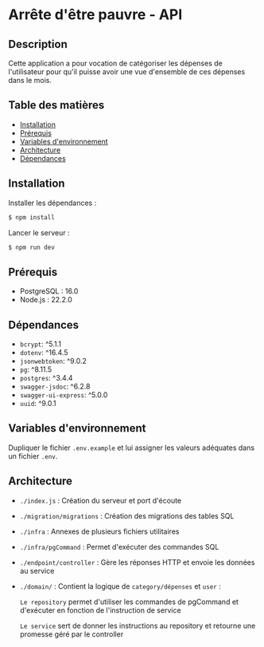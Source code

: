# Arrête d'être pauvre - API

## Description

Cette application a pour vocation de catégoriser les dépenses de l'utilisateur pour qu'il puisse avoir une vue d'ensemble de ces dépenses dans le mois.

## Table des matières

- [Installation](#installation)
- [Prérequis](#prérequis)
- [Variables d'environnement](#variables-denvironnement)
- [Architecture](#architecture)
- [Dépendances](#dépendances)

## Installation

Installer les dépendances :

```bash
$ npm install
```


Lancer le serveur :

```bash
$ npm run dev
```

## Prérequis

- PostgreSQL : 16.0
- Node.js : 22.2.0

## Dépendances

- `bcrypt`: ^5.1.1
- `dotenv`: ^16.4.5
- `jsonwebtoken`: ^9.0.2
- `pg`: ^8.11.5
- `postgres`: ^3.4.4
- `swagger-jsdoc`: ^6.2.8
- `swagger-ui-express`: ^5.0.0
- `uuid`: ^9.0.1

## Variables d'environnement

Dupliquer le fichier `.env.example` et lui assigner les valeurs adéquates dans un fichier `.env`.

## Architecture

- `./index.js` : Création du serveur et port d'écoute
- `./migration/migrations` : Création des migrations des tables SQL
- `./infra` : Annexes de plusieurs fichiers utilitaires
- `./infra/pgCommand` : Permet d'exécuter des commandes SQL 
- `./endpoint/controller` : Gère les réponses HTTP et envoie les données au service
- `./domain/` : Contient la logique de `category/dépenses` et `user` :


    `Le repository` permet d'utiliser les commandes de pgCommand et d'exécuter en fonction de l'instruction de service

    `Le service` sert de donner les instructions au repository et retourne une promesse géré par le controller

    



